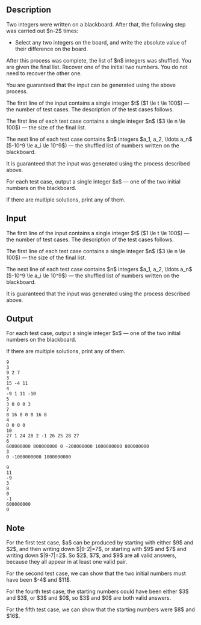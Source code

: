 ## Description

<div><p>Two integers were written on a blackboard. After that, the following step was carried out $n-2$ times:</p><ul> <li> Select any two integers on the board, and write the absolute value of their difference on the board. </li></ul><p>After this process was complete, the list of $n$ integers was shuffled. You are given the final list. Recover <span class="tex-font-style-bf">one</span> of the initial two numbers. You do <span class="tex-font-style-bf">not</span> need to recover the other one.</p><p>You are guaranteed that the input can be generated using the above process.</p></div><div class="input-specification"><p>The first line of the input contains a single integer $t$ ($1 \le t \le 100$)&nbsp;— the number of test cases. The description of the test cases follows.</p><p>The first line of each test case contains a single integer $n$ ($3 \le n \le 100$)&nbsp;— the size of the final list.</p><p>The next line of each test case contains $n$ integers $a_1, a_2, \ldots a_n$ ($-10^9 \le a_i \le 10^9$)&nbsp;— the shuffled list of numbers written on the blackboard.</p><p>It is guaranteed that the input was generated using the process described above.</p></div><div class="output-specification"><p>For each test case, output a single integer $x$&nbsp;— one of the two initial numbers on the blackboard.</p><p>If there are multiple solutions, print any of them.</p></div>

## Input

<p>The first line of the input contains a single integer $t$ ($1 \le t \le 100$)&nbsp;— the number of test cases. The description of the test cases follows.</p><p>The first line of each test case contains a single integer $n$ ($3 \le n \le 100$)&nbsp;— the size of the final list.</p><p>The next line of each test case contains $n$ integers $a_1, a_2, \ldots a_n$ ($-10^9 \le a_i \le 10^9$)&nbsp;— the shuffled list of numbers written on the blackboard.</p><p>It is guaranteed that the input was generated using the process described above.</p>

## Output

<p>For each test case, output a single integer $x$&nbsp;— one of the two initial numbers on the blackboard.</p><p>If there are multiple solutions, print any of them.</p>





```input1|2,3,6,7,10,11,14,15,18,19
9
3
9 2 7
3
15 -4 11
4
-9 1 11 -10
5
3 0 0 0 3
7
8 16 8 0 8 16 8
4
0 0 0 0
10
27 1 24 28 2 -1 26 25 28 27
6
600000000 800000000 0 -200000000 1000000000 800000000
3
0 -1000000000 1000000000
```




```output1
9
11
-9
3
8
0
-1
600000000
0
```



## Note

<p>For the first test case, $a$ can be produced by starting with either $9$ and $2$, and then writing down $|9-2|=7$, or starting with $9$ and $7$ and writing down $|9-7|=2$. So $2$, $7$, and $9$ are all valid answers, because they all appear in at least one valid pair.</p><p>For the second test case, we can show that the two initial numbers must have been $-4$ and $11$.</p><p>For the fourth test case, the starting numbers could have been either $3$ and $3$, or $3$ and $0$, so $3$ and $0$ are both valid answers.</p><p>For the fifth test case, we can show that the starting numbers were $8$ and $16$.</p>
